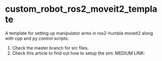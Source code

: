 # custom_robot_ros2_moveit2_template
A template for setting up manipulator arms in ros2-humble  moveit2 along with cpp and py control scripts.

1) Check the master branch for src files.
2) Check this article to find out how to setup the sim:
MEDIUM LINK: 
